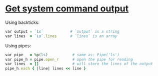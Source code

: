 [1]: http://rosettacode.org/wiki/Get_system_command_output

# [Get system command output][1]

Using backticks:

```ruby
var output = `ls`            # `output` is a string
var lines  = `ls`.lines      # `lines` is an array
```


Using pipes:

```ruby
var pipe   = %p(ls)           # same as: Pipe('ls')
var pipe_h = pipe.open_r      # open the pipe for reading
var lines  = []               # will store the lines of the output
pipe_h.each { |line| lines << line }
```
